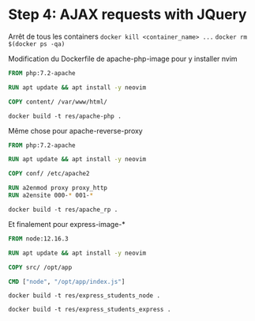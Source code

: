 # Step 4: AJAX requests with JQuery

Arrêt de tous les containers
`docker kill <container_name> ...`
`docker rm $(docker ps -qa)`

Modification du Dockerfile de apache-php-image pour y installer nvim

```dockerfile
FROM php:7.2-apache

RUN apt update && apt install -y neovim

COPY content/ /var/www/html/
```

`docker build -t res/apache-php .`



Même chose pour apache-reverse-proxy

```dockerfile
FROM php:7.2-apache

RUN apt update && apt install -y neovim

COPY conf/ /etc/apache2

RUN a2enmod proxy proxy_http
RUN a2ensite 000-* 001-*
```

`docker build -t res/apache_rp .`



Et finalement pour express-image-*

```dockerfile
FROM node:12.16.3

RUN apt update && apt install -y neovim

COPY src/ /opt/app

CMD ["node", "/opt/app/index.js"]
```

`docker build -t res/express_students_node .`

`docker build -t res/express_students_express .`